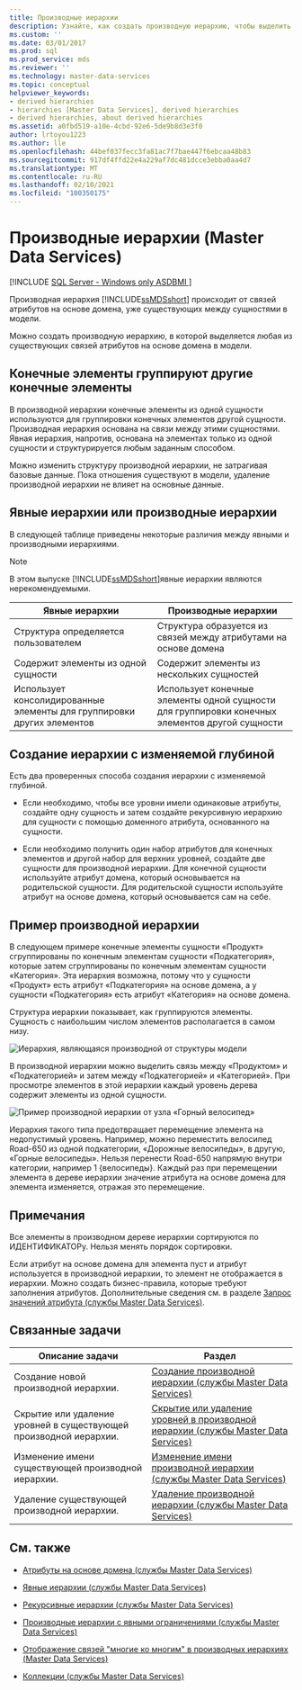 ```yaml
---
title: Производные иерархии
description: Узнайте, как создать производную иерархию, чтобы выделить любые существующие связи атрибутов на основе домена в модели Master Data Services.
ms.custom: ''
ms.date: 03/01/2017
ms.prod: sql
ms.prod_service: mds
ms.reviewer: ''
ms.technology: master-data-services
ms.topic: conceptual
helpviewer_keywords:
- derived hierarchies
- hierarchies [Master Data Services], derived hierarchies
- derived hierarchies, about derived hierarchies
ms.assetid: a0fbd519-a10e-4cbd-92e6-5de9b8d3e3f0
author: lrtoyou1223
ms.author: lle
ms.openlocfilehash: 44bef037fecc3fa81ac7f7bae447f6ebcaa48b83
ms.sourcegitcommit: 917df4ffd22e4a229af7dc481dcce3ebba0aa4d7
ms.translationtype: MT
ms.contentlocale: ru-RU
ms.lasthandoff: 02/10/2021
ms.locfileid: "100350175"
---
```

# <a name="derived-hierarchies-master-data-services"></a>Производные иерархии (Master Data Services)

[!INCLUDE [SQL Server - Windows only ASDBMI  ](../includes/applies-to-version/sql-windows-only-asdbmi.md)]

  Производная иерархия [!INCLUDE[ssMDSshort](../includes/ssmdsshort-md.md)] происходит от связей атрибутов на основе домена, уже существующих между сущностями в модели.  
  
 Можно создать производную иерархию, в которой выделяется любая из существующих связей атрибутов на основе домена в модели.  
  
## <a name="leaf-members-group-other-leaf-members"></a>Конечные элементы группируют другие конечные элементы  
 В производной иерархии конечные элементы из одной сущности используются для группировки конечных элементов другой сущности. Производная иерархия основана на связи между этими сущностями. Явная иерархия, напротив, основана на элементах только из одной сущности и структурируется любым заданным способом.  
  
 Можно изменить структуру производной иерархии, не затрагивая базовые данные. Пока отношения существуют в модели, удаление производной иерархии не влияет на основные данные.  
  
## <a name="explicit-hierarchies-versus-derived-hierarchies"></a>Явные иерархии или производные иерархии  
 В следующей таблице приведены некоторые различия между явными и производными иерархиями.  
  
> [!NOTE]  
>  В этом выпуске [!INCLUDE[ssMDSshort](../includes/ssmdsshort-md.md)]явные иерархии являются нерекомендуемыми.  
  
|Явные иерархии|Производные иерархии|  
|--------------------------|-------------------------|  
|Структура определяется пользователем|Структура образуется из связей между атрибутами на основе домена|  
|Содержит элементы из одной сущности|Содержит элементы из нескольких сущностей|  
|Использует консолидированные элементы для группировки других элементов|Использует конечные элементы одной сущности для группировки конечных элементов другой сущности|  
  
## <a name="creating-a-variable-depth-hierarchy"></a>Создание иерархии с изменяемой глубиной  
 Есть два проверенных способа создания иерархии с изменяемой глубиной.  
  
-   Если необходимо, чтобы все уровни имели одинаковые атрибуты, создайте одну сущность и затем создайте рекурсивную иерархию для сущности с помощью доменного атрибута, основанного на сущности.  
  
-   Если необходимо получить один набор атрибутов для конечных элементов и другой набор для верхних уровней, создайте две сущности для производной иерархии. Для конечной сущности используйте атрибут домена, который основывается на родительской сущности. Для родительской сущности используйте атрибут на основе домена, который основывается сам на себе.  
  
## <a name="derived-hierarchy-example"></a>Пример производной иерархии  
 В следующем примере конечные элементы сущности «Продукт» сгруппированы по конечным элементам сущности «Подкатегория», которые затем сгруппированы по конечным элементам сущности «Категория». Эта иерархия возможна, потому что у сущности «Продукт» есть атрибут «Подкатегория» на основе домена, а у сущности «Подкатегория» есть атрибут «Категория» на основе домена.  
  
 Структура иерархии показывает, как группируются элементы. Сущность с наибольшим числом элементов располагается в самом низу.  
  
 ![Иерархия, являющаяся производной от структуры модели](../master-data-services/media/mds-conc-derived-hierarchy-structure.gif "Иерархия, являющаяся производной от структуры модели")  
  
 В производной иерархии можно выделить связь между «Продуктом» и «Подкатегорией» и затем между «Подкатегорией» и «Категорией». При просмотре элементов в этой иерархии каждый уровень дерева содержит элементы из одной сущности.  
  
 ![Пример производной иерархии от узла «Горный велосипед»](../master-data-services/media/mds-conc-derived-hierarchy-example.gif "Пример производной иерархии от узла «Горный велосипед»")  
  
 Иерархия такого типа предотвращает перемещение элемента на недопустимый уровень. Например, можно переместить велосипед Road-650 из одной подкатегории, «Дорожные велосипеды», в другую, «Горные велосипеды». Нельзя перенести Road-650 напрямую внутри категории, например 1 {велосипеды}. Каждый раз при перемещении элемента в дереве иерархии значение атрибута на основе домена для элемента изменяется, отражая это перемещение.  
  
## <a name="notes"></a>Примечания  
 Все элементы в производном дереве иерархии сортируются по ИДЕНТИФИКАТОРу. Нельзя менять порядок сортировки.  
  
 Если атрибут на основе домена для элемента пуст и атрибут используется в производной иерархии, то элемент не отображается в иерархии. Можно создать бизнес-правила, которые требуют заполнения атрибутов. Дополнительные сведения см. в разделе [Запрос значений атрибута (службы Master Data Services)](../master-data-services/require-attribute-values-master-data-services.md).  
  
## <a name="related-tasks"></a>Связанные задачи  
  
|Описание задачи|Раздел|  
|----------------------|-----------|  
|Создание новой производной иерархии.|[Создание производной иерархии (службы Master Data Services)](../master-data-services/create-a-derived-hierarchy-master-data-services.md)|  
|Скрытие или удаление уровней в существующей производной иерархии.|[Скрытие или удаление уровней в производной иерархии (службы Master Data Services)](../master-data-services/hide-or-delete-levels-in-a-derived-hierarchy-master-data-services.md)|  
|Изменение имени существующей производной иерархии.|[Изменение имени производной иерархии (службы Master Data Services)](../master-data-services/change-a-derived-hierarchy-name-master-data-services.md)|  
|Удаление существующей производной иерархии.|[Удаление производной иерархии (службы Master Data Services)](../master-data-services/delete-a-derived-hierarchy-master-data-services.md)|  
  
## <a name="related-content"></a>См. также  
  
-   [Атрибуты на основе домена (службы Master Data Services)](../master-data-services/domain-based-attributes-master-data-services.md)  
  
-   [Явные иерархии (службы Master Data Services)](../master-data-services/explicit-hierarchies-master-data-services.md)  
  
-   [Рекурсивные иерархии (службы Master Data Services)](../master-data-services/recursive-hierarchies-master-data-services.md)  
  
-   [Производные иерархии с явными ограничениями (службы Master Data Services)](../master-data-services/derived-hierarchies-with-explicit-caps-master-data-services.md)  
  
-   [Отображение связей "многие ко многим" в производных иерархиях (Master Data Services)](../master-data-services/show-many-to-many-relationships-in-derived-hierarchies-master-data-services.md)  
  
-   [Коллекции (службы Master Data Services)](../master-data-services/collections-master-data-services.md)  
  
  
